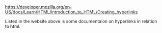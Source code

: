 https://developer.mozilla.org/en-US/docs/Learn/HTML/Introduction_to_HTML/Creating_hyperlinks


Listed in the website above is some documentaion on hyperlinks in relation to html.